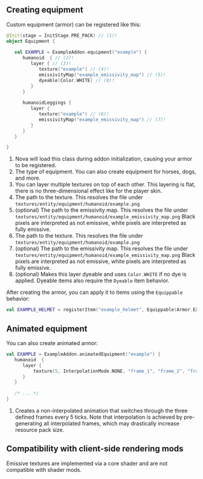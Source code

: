 ## Creating equipment

Custom equipment (armor) can be registered like this:

```kotlin
@Init(stage = InitStage.PRE_PACK) // (1)!
object Equipment {
    
   val EXAMPLE = ExampleAddon.equipment("example") {
      humanoid  { // (2)!
         layer { // (3)!
            texture("example") // (4)!
            emissivityMap("example_emissivity_map") // (5)!
            dyeable(Color.WHITE) // (8)!
         }
      }
   
      humanoidLeggings {
         layer {
            texture("example") // (6)!
            emissivityMap("example_emissivity_map") // (7)!
         }
      }
   }

}
```

1. Nova will load this class during addon initialization, causing your armor to be registered.
2. The type of equipment. You can also create equipment for horses, dogs, and more.
3. You can layer multiple textures on top of each other. This layering is flat, there is no three-dimensional effect
   like for the player skin.
4. The path to the texture. This resolves the file under `textures/entity/equipment/humanoid/example.png`
5. (optional) The path to the emissivity map. This resolves the file under `textures/entity/equipment/humanoid/example_emissivity_map.png`
   Black pixels are interpreted as not emissive, white pixels are interpreted as fully emissive.
6. The path to the texture. This resolves the file under `textures/entity/equipment/humanoid/example.png`
7. (optional) The path to the emissivity map. This resolves the file under `textures/entity/equipment/humanoid/example_emissivity_map.png`
   Black pixels are interpreted as not emissive, white pixels are interpreted as fully emissive.
8. (optional) Makes this layer dyeable and uses `Color.WHITE` if no dye is applied.
   Dyeable items also require the `Dyeable` item behavior.

After creating the armor, you can apply it to items using the `Equippable` behavior:

```kotlin
val EXAMPLE_HELMET = registerItem("example_helmet", Equippable(Armor.EXAMPLE, EquipmentSlot.HEAD))
```

## Animated equipment

You can also create animated armor:

```kotlin title="Equipment.kt"
val EXAMPLE = ExampleAddon.animatedEquipment("example") {
   humanoid  {
      layer {
          texture(5, InterpolationMode.NONE, "frame_1", "frame_2", "frame_3") // (1)!
      }
   }
   
   /* ... */
}
```

1. Creates a non-interpolated animation that switches through the three defined frames every 5 ticks.
   Note that interpolation is achieved by pre-generating all interpolated frames, which may drastically
   increase resource pack size.

## Compatibility with client-side rendering mods

Emissive textures are implemented via a core shader and are not compatible with shader mods.